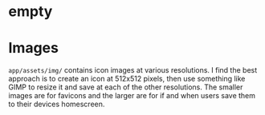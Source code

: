 # empty

# Images
`app/assets/img/` contains icon images at various resolutions. I find the best approach is to create an icon at 512x512 pixels, then use something like GIMP to resize it and save at each of the other resolutions. The smaller images are for favicons and the larger are for if and when users save them to their devices homescreen.